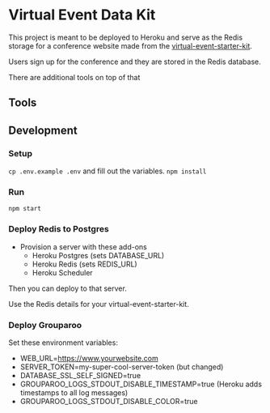 # Virtual Event Data Kit

This project is meant to be deployed to Heroku and serve as the Redis storage for a conference website made from the [virtual-event-starter-kit](https://github.com/vercel/virtual-event-starter-kit).

Users sign up for the conference and they are stored in the Redis database.

There are additional tools on top of that

## Tools

## Development

### Setup

`cp .env.example .env` and fill out the variables.
`npm install`

### Run

`npm start`

### Deploy Redis to Postgres

- Provision a server with these add-ons
  - Heroku Postgres (sets DATABASE_URL)
  - Heroku Redis (sets REDIS_URL)
  - Heroku Scheduler

Then you can deploy to that server.

Use the Redis details for your virtual-event-starter-kit.

### Deploy Grouparoo

Set these environment variables:

- WEB_URL=https://www.yourwebsite.com
- SERVER_TOKEN=my-super-cool-server-token (but changed)
- DATABASE_SSL_SELF_SIGNED=true
- GROUPAROO_LOGS_STDOUT_DISABLE_TIMESTAMP=true (Heroku adds timestamps to all log messages)
- GROUPAROO_LOGS_STDOUT_DISABLE_COLOR=true
